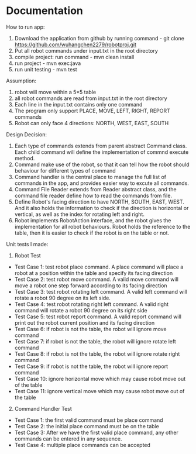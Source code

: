 # Documentation
How to run app:
1. Download the application from github by running command - git clone https://github.com/wuhangchen2279/robotproj.git
2. Put all robot commands under input.txt in the root directory
3. compile project: run command - mvn clean install
3. run project - mvn exec:java
4. run unit testing - mvn test

Assumption:
1. robot will move within a 5*5 table
2. all robot commands are read from input.txt in the root directory
3. Each line in the input.txt contains only one command
4. The program only support PLACE, MOVE, LEFT, RIGHT, REPORT commands
5. Robot can only face 4 directions: NORTH, WEST, EAST, SOUTH

Design Decision:
1. Each type of commands extends from parent abstract Command class. Each child command will define the implementation of commnd execute method.
2. Command make use of the robot, so that it can tell how the robot should behaviour for different types of command
3. Command handler is the central place to manage the full list of commands in the app, and provides easier way to excute all commands.
4. Command File Reader extends from Reader abstract class, and the command file reader define how to read the commands from file.
5. Define Robot's facing direction to have NORTH, SOUTH, EAST, WEST. And it also holds the information to check if the direction is horizontal or vertical, as well as the index for rotating left and right.
6. Robot implements RobotAction interface, and the robot gives the implementation for all robot behaviours. Robot holds the reference to the table, then it is easier to check if the robot is on the table or not.

Unit tests I made:
1. Robot Test
* Test Case 1: test robot place command. A place command will place a robot at a position within the table and specify its facing direction
* Test Case 2: test robot move command. A valid move command will move a robot one step forward according to its facing direction
* Test Case 3: test robot rotating left command. A valid left command will rotate a robot 90 degree on its left side.
* Test Case 4: test robot rotating right left command. A valid right command will rotate a robot 90 degree on its right side
* Test Case 5: test robot report command. A valid report command will print out the robot current position and its facing direction
* Test Case 6: if robot is not the table, the robot will ignore move command
* Test Case 7: if robot is not the table, the robot will ignore rotate left command
* Test Case 8: if robot is not the table, the robot will ignore rotate right command
* Test Case 9: if robot is not the table, the robot will ignore report command
* Test Case 10: ignore horizontal move which may cause robot move out of the table
* Test Case 11: ignore vertical move which may cause robot move out of the table


2. Command Handler Test
* Test Case 1: the first valid command must be place command
* Test Case 2: the initial place command must be on the table
* Test Case 3: After we have the first valid place command, any other commands can be entered in any sequence.
* Test Case 4: multiple place commands can be accepted


